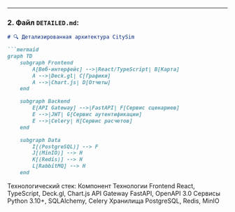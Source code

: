 
---

### 2. Файл `DETAILED.md`:
```markdown
# 🔍 Детализированная архитектура CitySim

```mermaid
graph TD
    subgraph Frontend
        A[Веб-интерфейс] -->|React/TypeScript| B[Карта]
        A -->|Deck.gl| C[Графики]
        A -->|Chart.js| D[Отчеты]
    end

    subgraph Backend
        E[API Gateway] -->|FastAPI| F[Сервис сценариев]
        E -->|JWT| G[Сервис аутентификации]
        E -->|Celery| H[Сервис расчетов]
    end

    subgraph Data
        I[(PostgreSQL)] --> F
        J[(MinIO)] --> H
        K[(Redis)] --> H
        L[RabbitMQ] --> H
    end
```

Технологический стек:
Компонент	Технологии
Frontend	React, TypeScript, Deck.gl, Chart.js
API Gateway	FastAPI, OpenAPI 3.0
Сервисы	Python 3.10+, SQLAlchemy, Celery
Хранилища	PostgreSQL, Redis, MinIO
